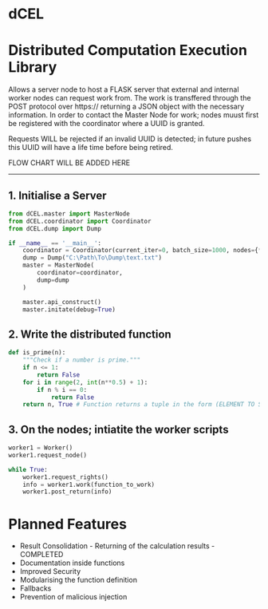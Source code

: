 # dCEL

# Distributed Computation Execution Library


Allows a server node to host a FLASK server that external and internal worker nodes can request work from. The work is transffered through the POST protocol over https:// returning a JSON object with the necessary information. In order to contact the Master Node for work; nodes muust first be registered with the coordinator where a UUID is granted. 

Requests WILL be rejected if an invalid UUID is detected; in future pushes this UUID will have a life time before being retired. 


FLOW CHART WILL BE ADDED HERE

----------


## 1. Initialise a Server

```python
from dCEL.master import MasterNode
from dCEL.coordinator import Coordinator
from dCEL.dump import Dump

if __name__ == '__main__':
    coordinator = Coordinator(current_iter=0, batch_size=1000, nodes={*()})
    dump = Dump("C:\Path\To\Dump\text.txt")
    master = MasterNode(
        coordinator=coordinator,
        dump=dump
    )

    master.api_construct()
    master.initate(debug=True)
```

## 2. Write the distributed function

```python
def is_prime(n):
    """Check if a number is prime."""
    if n <= 1:
        return False
    for i in range(2, int(n**0.5) + 1):
        if n % i == 0:
            return False
    return n, True # Function returns a tuple in the form (ELEMENT TO STORE: any, STORE: boolean)
```

## 3. On the nodes; intiatite the worker scripts

```py
worker1 = Worker()
worker1.request_node()

while True:
    worker1.request_rights()
    info = worker1.work(function_to_work)
    worker1.post_return(info)
```

# Planned Features
* Result Consolidation - Returning of the calculation results - COMPLETED
* Documentation inside functions
* Improved Security
* Modularising the function definition
* Fallbacks
* Prevention of malicious injection
